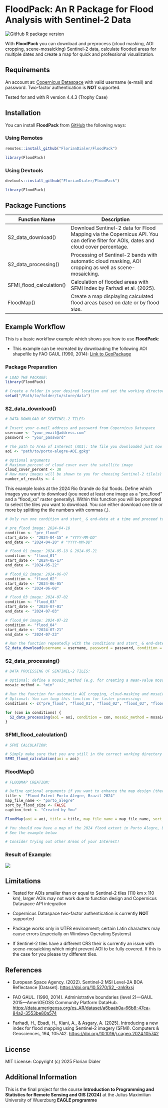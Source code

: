 
<!-- README.md is generated from README.Rmd. Please edit that file -->

# FloodPack: An R Package for Flood Analysis with Sentinel-2 Data

<img src="https://img.shields.io/github/r-package/v/FlorianDialer/FloodPack" alt="GitHub R package version"/>

With **FloodPack** you can download and preprocess (cloud masking, AOI
cropping, scene-mosaicking) Sentinel-2 data, calculate flooded areas for
multiple dates and create a map for quick and professional
visualization.

## Requirements

An account at: [Copernicus Dataspace](https://dataspace.copernicus.eu/)
with valid username (e-mail) and password. Two-factor authentication is
**NOT** supported.

Tested for and with R version 4.4.3 (Trophy Case)

## Installation

You can install **FloodPack** from [GitHub](https://github.com/) the
following ways:

### Using Remotes

``` r
remotes::install_github("FlorianDialer/FloodPack")

library(FloodPack)
```

### Using Devtools

``` r
devtools::install_github("FlorianDialer/FloodPack")

library(FloodPack)
```

## Package Functions

| **Function Name** | **Description** |
|----|----|
| S2_data_download() | Download Sentinel-2 data for Flood Mapping via the Copernicus API. You can define filter for AOIs, dates and cloud cover percentage. |
| S2_data_processing() | Processing of Sentinel-2 bands with automatic cloud masking, AOI cropping as well as scene-mosaicking. |
| SFMI_flood_calculation() | Calculation of flooded areas with SFMI Index by Farhadi et al. (2025). |
| FloodMap() | Create a map displaying calculated flood areas based on date or by flood size. |

## Example Workflow

This is a basic workflow example which shows you how to use
**FloodPack**:

- This example can be recreated by downloading the following AOI
  shapefile by FAO GAUL (1990, 2014): [Link to
  GeoPackage](example_data/porto-alegre-AOI.zip)

### Package Preparation

``` r
# LOAD THE PACKAGE:
library(FloodPack)

# Create a folder in your desired location and set the working directory to it
setwd("/Path/to/folder/to/store/data")
```

### S2_data_download()

``` r
# DATA DOWNLOAD OF SENTINEL-2 TILES:

# Insert your e-mail address and password from Copernicus Dataspace
username <- "your_email@address.com"
password <- "your_password"

# The path to Area of Interest (AOI): the file you downloaded just now
aoi <- "path/to/porto-alegre-AOI.gpkg"

# Optional arguments
# Maximum percent of cloud cover over the satellite image
cloud_cover_percent <- 30
# How many images will be shown to you for choosing Sentinel-2 tile(s)
number_of_results <- 4
```

This example looks at the 2024 Rio Grande do Sul floods. Define which
images you want to download (you need at least one image as a
“pre_flood” and a “flood_xx” raster generally). Within this function you
will be prompted to select the tiles you want to download. You can
either download one tile or more by splitting the tile numbers with
commas (,).

``` r
# Only run one condition and start_ & end-date at a time and proceed to run S2_data_download() repeatedly to download the correct tiles

# pre_flood image: 2024-04-18
condition <- "pre_flood"
start_date <- "2024-04-15" # "YYYY-MM-DD"
end_date <- "2024-04-20" # "YYYY-MM-DD"

# flood_01 image: 2024-05-18 & 2024-05-21
condition <- "flood_01"
start_date <- "2024-05-17"
end_date <- "2024-05-22"

# flood_02 image: 2024-06-07
condition <- "flood_02"
start_date <- "2024-06-05"
end_date <- "2024-06-08"

# flood_03 image: 2024-07-02
condition <- "flood_03"
start_date <- "2024-07-01"
end_date <- "2024-07-03"

# flood_04 image: 2024-07-22
condition <- "flood_04"
start_date <- "2024-07-21"
end_date <- "2024-07-23"

# Run the function repeatedly with the conditions and start_ & end-date to download the tiles with the correct dates
S2_data_download(username = username, password = password, condition = condition, start_date = start_date, end_date = end_date, aoi = aoi, cloud_cover_percent = cloud_cover_percent, number_of_results = number_of_results)
```

### S2_data_processing()

``` r
# DATA PROCESSING OF SENTINEL-2 TILES:

# Optional: define a mosaic_method (e.g. for creating a mean-value mosaic of a "pre_flood" raster), Default: minimum values get chosen for most effectively removing cloud artifacts, for more options check out the help page
mosaic_method <- "min"

# Run the function for automatic AOI cropping, cloud-masking and mosaic creation (if necessary)
# Optional: You can loop this function for faster processing:
conditions <- c("pre_flood", "flood_01", "flood_02", "flood_03", "flood_04")

for (con in conditions) {
  S2_data_processing(aoi = aoi, condition = con, mosaic_method = mosaic_method)
}
```

### SFMI_flood_calculation()

``` r
# SFMI CALCULATION:

# Simply make sure that you are still in the correct working directory and you can run the next function for calculating flood areas; otherwise specify function argument "path_to_rasters"
SFMI_flood_calculation(aoi = aoi)
```

### FloodMap()

``` r
# FLOODMAP CREATION:

# Define optional arguments if you want to enhance the map design (there are more than displayed here)
title <- "Flood Extent Porto Alegre, Brazil 2024"
map_file_name <- "porto_alegre"
sort_by_flood_size <- FALSE
caption_text <- "Created by You"

FloodMap(aoi = aoi, title = title, map_file_name = map_file_name, sort_by_flood_size = sort_by_flood_size, caption_text = caption_text)

# You should now have a map of the 2024 flood extent in Porto Alegre, Brazil, saved in your working directory's flood_map folder
# See the example below

# Consider trying out other Areas of your Interest!
```

### Result of Example:

![](example_data/porto_alegre.png)

## Limitations

- Tested for AOIs smaller than or equal to Sentinel-2 tiles (110 km x
  110 km), larger AOIs may not work due to function design and
  Copernicus Dataspace API integration

- Copernicus Dataspace two-factor authentication is currently **NOT**
  supported

- Package works only in UTF8 environment; certain Latin characters may
  cause errors (especially on Windows Operating Systems)

- If Sentinel-2 tiles have a different CRS their is currently an issue
  with scene-mosaicking which might prevent AOI to be fully covered. If
  this is the case for you please try different tiles.

## References

- European Space Agency. (2022). Sentinel-2 MSI Level-2A BOA Reflectance
  \[Dataset\]. <https://doi.org/10.5270/S2_-znk9xsj>

- FAO GAUL. (1990, 2014). Administrative boundaries (level 2)—GAUL
  2015—AmeriGEOSS Community Platform DataHub.
  <https://data.amerigeoss.org/es_AR/dataset/a6baab0a-66b8-47ca-84a2-3553be80a574>

- Farhadi, H., Ebadi, H., Kiani, A., & Asgary, A. (2025). Introducing a
  new index for flood mapping using Sentinel-2 imagery (SFMI). Computers
  & Geosciences, 194, 105742.
  <https://doi.org/10.1016/j.cageo.2024.105742>

## License

MIT License: Copyright (c) 2025 Florian Dialer

## Additional Information

This is the final project for the course **Introduction to Programming
and Statistics for Remote Sensing and GIS (2024)** at the Julius
Maximilian University of Wuerzburg **EAGLE programme**
